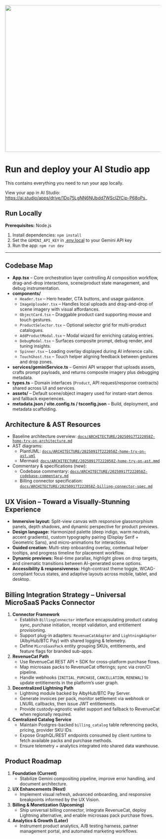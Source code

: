 <div align="center">
<img width="1200" height="475" alt="GHBanner" src="https://github.com/user-attachments/assets/0aa67016-6eaf-458a-adb2-6e31a0763ed6" />
</div>

# Run and deploy your AI Studio app

This contains everything you need to run your app locally.

View your app in AI Studio: https://ai.studio/apps/drive/1Do75LgNN6NUbdd7WScIZfCip-P68oPs_

## Run Locally

**Prerequisites:**  Node.js

1. Install dependencies: `npm install`
2. Set the `GEMINI_API_KEY` in [.env.local](.env.local) to your Gemini API key
3. Run the app: `npm run dev`

---

## Codebase Map

- **App.tsx** – Core orchestration layer controlling AI composition workflow, drag-and-drop interactions, scene/product state management, and debug instrumentation.
- **components/**
  - `Header.tsx` – Hero header, CTA buttons, and usage guidance.
  - `ImageUploader.tsx` – Handles local uploads and drag-and-drop of scene imagery with visual affordances.
  - `ObjectCard.tsx` – Draggable product card supporting mouse and touch gestures.
  - `ProductSelector.tsx` – Optional selector grid for multi-product catalogues.
  - `AddProductModal.tsx` – Modal wizard for enriching catalog entries.
  - `DebugModal.tsx` – Surfaces composite prompt, debug render, and tuning insights.
  - `Spinner.tsx` – Loading overlay displayed during AI inference calls.
  - `TouchGhost.tsx` – Touch helper aligning feedback between gestures and drop zones.
- **services/geminiService.ts** – Gemini API wrapper that uploads assets, crafts prompt payloads, and returns composite imagery plus debugging metadata.
- **types.ts** – Domain interfaces (`Product`, API request/response contracts) shared across UI and services.
- **assets/** – Default scene/object imagery used for instant-start demos and fallback experiences.
- **metadata.json / vite.config.ts / tsconfig.json** – Build, deployment, and metadata scaffolding.

## Architecture & AST Resources
- Baseline architecture overview: [`docs/ARCHITECTURE/20250917T222058Z-home-try-on-architecture.md`](docs/ARCHITECTURE/20250917T222058Z-home-try-on-architecture.md)
- AST diagrams:
  - PlantUML: [`docs/ARCHITECTURE/20250917T222058Z-home-try-on-ast.uml`](docs/ARCHITECTURE/20250917T222058Z-home-try-on-ast.uml)
  - Mermaid: [`docs/ARCHITECTURE/20250917T222058Z-home-try-on-ast.mmd`](docs/ARCHITECTURE/20250917T222058Z-home-try-on-ast.mmd)
- Commentary & specifications (new):
  - Codebase commentary: [`docs/ARCHITECTURE/20250917T222058Z-codebase-commentary.md`](docs/ARCHITECTURE/20250917T222058Z-codebase-commentary.md)
  - Billing connector specification: [`docs/ARCHITECTURE/20250917T222058Z-billing-connector-spec.md`](docs/ARCHITECTURE/20250917T222058Z-billing-connector-spec.md)

## UX Vision – Toward a Visually-Stunning Experience
- **Immersive layout:** Split-view canvas with responsive glassmorphism panels, depth shadows, and dynamic perspective for product previews.
- **Design language:** Harmonized palette (deep indigo, warm neutrals, accent gradients), custom typography pairing (Display Serif + Geometric Sans), and micro-animations for interactions.
- **Guided creation:** Multi-step onboarding overlay, contextual helper tooltips, and progress timeline for placement workflow.
- **Dynamic previews:** Real-time parallax, highlight glows on drop targets, and cinematic transitions between AI-generated scene options.
- **Accessibility & responsiveness:** High-contrast theme toggle, WCAG-compliant focus states, and adaptive layouts across mobile, tablet, and desktop.

## Billing Integration Strategy – Universal MicroSaaS Packs Connector
1. **Connector Framework**
   - Establish `BillingConnector` interface encapsulating product catalog sync, purchase initiation, receipt validation, and entitlement provisioning.
   - Support plug-in adapters: `RevenueCatAdapter` and `LightningAdapter` (AlbyHub/BTC Pay) with shared logging & telemetry.
   - Define `MicroSaasPack` entity grouping SKUs, entitlements, and feature flags for branded sub-apps.
2. **RevenueCat Path**
   - Use RevenueCat REST API + SDK for cross-platform purchase flows.
   - Map microsaas packs to RevenueCat offerings; sync via cron/CI pipeline.
   - Handle webhooks (`INITIAL_PURCHASE`, `CANCELLATION`, `RENEWAL`) to update entitlements in the platform’s user graph.
3. **Decentralized Lightning Path**
   - Lightning module backed by AlbyHub/BTC Pay Server.
   - Generate invoices per pack, monitor settlement via webhook or LNURL callbacks, then issue JWT entitlements.
   - Provide custody-agnostic wallet support and fallback to RevenueCat when regionally required.
4. **Centralized Catalog Service**
   - Maintain Postgres-backed `billing_catalog` table referencing packs, pricing, provider SKU IDs.
   - Expose GraphQL/REST endpoints consumed by client runtime to fetch available packs and purchase methods.
   - Ensure telemetry + analytics integrated into shared data warehouse.

## Product Roadmap
1. **Foundation (Current)**
   - Stabilize Gemini compositing pipeline, improve error handling, and document architecture.
2. **UX Enhancements (Next)**
   - Implement visual refresh, advanced onboarding, and responsive breakpoints informed by the UX Vision.
3. **Billing & Monetization (Upcoming)**
   - Ship universal billing connector, integrate RevenueCat, deploy Lightning alternative, and enable microsaas pack purchase flows.
4. **Analytics & Growth (Later)**
   - Instrument product analytics, A/B testing harness, partner management portal, and automated marketing workflows.

